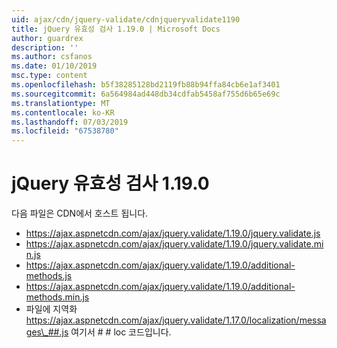 ```yaml
---
uid: ajax/cdn/jquery-validate/cdnjqueryvalidate1190
title: jQuery 유효성 검사 1.19.0 | Microsoft Docs
author: guardrex
description: ''
ms.author: csfanos
ms.date: 01/10/2019
msc.type: content
ms.openlocfilehash: b5f38285128bd2119fb88b94ffa84cb6e1af3401
ms.sourcegitcommit: 6a564984ad448db34cdfab5458af755d6b65e69c
ms.translationtype: MT
ms.contentlocale: ko-KR
ms.lasthandoff: 07/03/2019
ms.locfileid: "67538780"
---
```

# <a name="jquery-validation-1190"></a>jQuery 유효성 검사 1.19.0

다음 파일은 CDN에서 호스트 됩니다.

- https://ajax.aspnetcdn.com/ajax/jquery.validate/1.19.0/jquery.validate.js
- https://ajax.aspnetcdn.com/ajax/jquery.validate/1.19.0/jquery.validate.min.js
- https://ajax.aspnetcdn.com/ajax/jquery.validate/1.19.0/additional-methods.js
- https://ajax.aspnetcdn.com/ajax/jquery.validate/1.19.0/additional-methods.min.js
- 파일에 지역화 https://ajax.aspnetcdn.com/ajax/jquery.validate/1.17.0/localization/messages\_##.js 여기서 # # loc 코드입니다.
